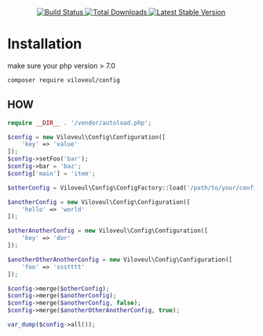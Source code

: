 <p align="center">
<a href="https://travis-ci.com/viloveul/config">
<img src="https://travis-ci.com/viloveul/config.svg" alt="Build Status">
</a>
<a href="https://packagist.org/packages/viloveul/config">
<img src="https://poser.pugx.org/viloveul/config/d/total.svg" alt="Total Downloads">
</a>
<a href="https://packagist.org/packages/viloveul/config">
<img src="https://poser.pugx.org/viloveul/config/v/stable.svg" alt="Latest Stable Version">
</a>
</p>

# Installation

make sure your php version > 7.0

```bash
composer require viloveul/config
```

## HOW

```php
require __DIR__ . '/vendor/autoload.php';

$config = new Viloveul\Config\Configuration([
	'key' => 'value'
]);
$config->setFoo('bar');
$config->bar = 'baz';
$config['main'] = 'item';

$otherConfig = Viloveul\Config\ConfigFactory::load('/path/to/your/config/file.php');

$anotherConfig = new Viloveul\Config\Configuration([
	'hello' => 'world'
]);

$otherAnotherConfig = new Viloveul\Config\Configuration([
	'key' => 'dor'
]);

$anotherOtherAnotherConfig = new Viloveul\Config\Configuration([
	'foo' => 'ssstttt'
]);

$config->merge($otherConfig);
$config->merge($anotherConfig);
$config->merge($anotherConfig, false);
$config->merge($anotherOtherAnotherConfig, true);

var_dump($config->all());
```
